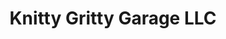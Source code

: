 ---
title: "Knitty Gritty Garage LLC"
url: /north-pole/knitty-gritty-garage-llc/
shop: car repair
---